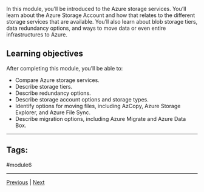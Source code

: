 In this module, you’ll be introduced to the Azure storage services. You’ll learn about the Azure Storage Account and how that relates to the different storage services that are available. You’ll also learn about blob storage tiers, data redundancy options, and ways to move data or even entire infrastructures to Azure.

## Learning objectives

After completing this module, you’ll be able to:

- Compare Azure storage services.
- Describe storage tiers.
- Describe redundancy options.
- Describe storage account options and storage types.
- Identify options for moving files, including AzCopy, Azure Storage Explorer, and Azure File Sync.
- Describe migration options, including Azure Migrate and Azure Data Box.

---
## Tags:
#module6

---
[Previous](Summary-Describe-Azure-Compute-and-Networking-Services.md) | [Next](Describe-Azure-Storage-Accounts.md)
